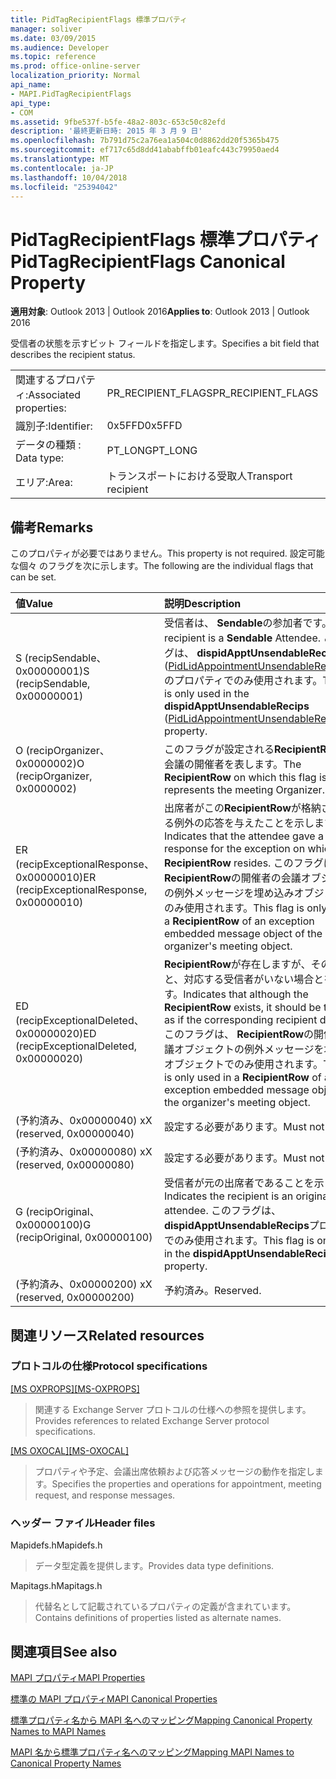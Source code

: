 ```yaml
---
title: PidTagRecipientFlags 標準プロパティ
manager: soliver
ms.date: 03/09/2015
ms.audience: Developer
ms.topic: reference
ms.prod: office-online-server
localization_priority: Normal
api_name:
- MAPI.PidTagRecipientFlags
api_type:
- COM
ms.assetid: 9fbe537f-b5fe-48a2-803c-653c50c82efd
description: '最終更新日時: 2015 年 3 月 9 日'
ms.openlocfilehash: 7b791d75c2a76ea1a504c0d8862dd20f5365b475
ms.sourcegitcommit: ef717c65d8dd41ababffb01eafc443c79950aed4
ms.translationtype: MT
ms.contentlocale: ja-JP
ms.lasthandoff: 10/04/2018
ms.locfileid: "25394042"
---
```

# <a name="pidtagrecipientflags-canonical-property"></a><span data-ttu-id="32e40-103">PidTagRecipientFlags 標準プロパティ</span><span class="sxs-lookup"><span data-stu-id="32e40-103">PidTagRecipientFlags Canonical Property</span></span>

  
  
<span data-ttu-id="32e40-104">**適用対象**: Outlook 2013 | Outlook 2016</span><span class="sxs-lookup"><span data-stu-id="32e40-104">**Applies to**: Outlook 2013 | Outlook 2016</span></span> 
  
<span data-ttu-id="32e40-105">受信者の状態を示すビット フィールドを指定します。</span><span class="sxs-lookup"><span data-stu-id="32e40-105">Specifies a bit field that describes the recipient status.</span></span>
  
|||
|:-----|:-----|
|<span data-ttu-id="32e40-106">関連するプロパティ:</span><span class="sxs-lookup"><span data-stu-id="32e40-106">Associated properties:</span></span>  <br/> |<span data-ttu-id="32e40-107">PR_RECIPIENT_FLAGS</span><span class="sxs-lookup"><span data-stu-id="32e40-107">PR_RECIPIENT_FLAGS</span></span>  <br/> |
|<span data-ttu-id="32e40-108">識別子:</span><span class="sxs-lookup"><span data-stu-id="32e40-108">Identifier:</span></span>  <br/> |<span data-ttu-id="32e40-109">0x5FFD</span><span class="sxs-lookup"><span data-stu-id="32e40-109">0x5FFD</span></span>  <br/> |
|<span data-ttu-id="32e40-110">データの種類 : </span><span class="sxs-lookup"><span data-stu-id="32e40-110">Data type:</span></span>  <br/> |<span data-ttu-id="32e40-111">PT_LONG</span><span class="sxs-lookup"><span data-stu-id="32e40-111">PT_LONG</span></span>  <br/> |
|<span data-ttu-id="32e40-112">エリア:</span><span class="sxs-lookup"><span data-stu-id="32e40-112">Area:</span></span>  <br/> |<span data-ttu-id="32e40-113">トランスポートにおける受取人</span><span class="sxs-lookup"><span data-stu-id="32e40-113">Transport recipient</span></span>  <br/> |
   
## <a name="remarks"></a><span data-ttu-id="32e40-114">備考</span><span class="sxs-lookup"><span data-stu-id="32e40-114">Remarks</span></span>

<span data-ttu-id="32e40-115">このプロパティが必要ではありません。</span><span class="sxs-lookup"><span data-stu-id="32e40-115">This property is not required.</span></span> <span data-ttu-id="32e40-116">設定可能な個々 のフラグを次に示します。</span><span class="sxs-lookup"><span data-stu-id="32e40-116">The following are the individual flags that can be set.</span></span>
  
|<span data-ttu-id="32e40-117">**値**</span><span class="sxs-lookup"><span data-stu-id="32e40-117">**Value**</span></span>|<span data-ttu-id="32e40-118">**説明**</span><span class="sxs-lookup"><span data-stu-id="32e40-118">**Description**</span></span>|
|:-----|:-----|
|<span data-ttu-id="32e40-119">S (recipSendable、0x00000001)</span><span class="sxs-lookup"><span data-stu-id="32e40-119">S (recipSendable, 0x00000001)</span></span>  <br/> |<span data-ttu-id="32e40-120">受信者は、 **Sendable**の参加者です。</span><span class="sxs-lookup"><span data-stu-id="32e40-120">The recipient is a **Sendable** Attendee.</span></span> <span data-ttu-id="32e40-121">このフラグは、 **dispidApptUnsendableRecips** ([PidLidAppointmentUnsendableRecipients](pidlidappointmentunsendablerecipients-canonical-property.md)) のプロパティでのみ使用されます。</span><span class="sxs-lookup"><span data-stu-id="32e40-121">This flag is only used in the **dispidApptUnsendableRecips** ([PidLidAppointmentUnsendableRecipients](pidlidappointmentunsendablerecipients-canonical-property.md)) property.</span></span>  <br/> |
|<span data-ttu-id="32e40-122">O (recipOrganizer、0x0000002)</span><span class="sxs-lookup"><span data-stu-id="32e40-122">O (recipOrganizer, 0x0000002)</span></span>  <br/> |<span data-ttu-id="32e40-123">このフラグが設定される**RecipientRow**は、会議の開催者を表します。</span><span class="sxs-lookup"><span data-stu-id="32e40-123">The **RecipientRow** on which this flag is set represents the meeting Organizer.</span></span>  <br/> |
|<span data-ttu-id="32e40-124">ER (recipExceptionalResponse、0x00000010)</span><span class="sxs-lookup"><span data-stu-id="32e40-124">ER (recipExceptionalResponse, 0x00000010)</span></span>  <br/> |<span data-ttu-id="32e40-125">出席者がこの**RecipientRow**が格納されている例外の応答を与えたことを示します。</span><span class="sxs-lookup"><span data-stu-id="32e40-125">Indicates that the attendee gave a response for the exception on which this **RecipientRow** resides.</span></span> <span data-ttu-id="32e40-126">このフラグは、 **RecipientRow**の開催者の会議オブジェクトの例外メッセージを埋め込みオブジェクトでのみ使用されます。</span><span class="sxs-lookup"><span data-stu-id="32e40-126">This flag is only used in a **RecipientRow** of an exception embedded message object of the organizer's meeting object.</span></span>  <br/> |
|<span data-ttu-id="32e40-127">ED (recipExceptionalDeleted、0x00000020)</span><span class="sxs-lookup"><span data-stu-id="32e40-127">ED (recipExceptionalDeleted, 0x00000020)</span></span>  <br/> |<span data-ttu-id="32e40-128">**RecipientRow**が存在しますが、その扱うこと、対応する受信者がいない場合とを示します。</span><span class="sxs-lookup"><span data-stu-id="32e40-128">Indicates that although the **RecipientRow** exists, it should be treated as if the corresponding recipient does not.</span></span> <span data-ttu-id="32e40-129">このフラグは、 **RecipientRow**の開催者の会議オブジェクトの例外メッセージを埋め込みオブジェクトでのみ使用されます。</span><span class="sxs-lookup"><span data-stu-id="32e40-129">This flag is only used in a **RecipientRow** of an exception embedded message object of the organizer's meeting object.</span></span>  <br/> |
|<span data-ttu-id="32e40-130">(予約済み、0x00000040) x</span><span class="sxs-lookup"><span data-stu-id="32e40-130">X (reserved, 0x00000040)</span></span>  <br/> |<span data-ttu-id="32e40-131">設定する必要があります。</span><span class="sxs-lookup"><span data-stu-id="32e40-131">Must not be set.</span></span>  <br/> |
|<span data-ttu-id="32e40-132">(予約済み、0x00000080) x</span><span class="sxs-lookup"><span data-stu-id="32e40-132">X (reserved, 0x00000080)</span></span>  <br/> |<span data-ttu-id="32e40-133">設定する必要があります。</span><span class="sxs-lookup"><span data-stu-id="32e40-133">Must not be set.</span></span>  <br/> |
|<span data-ttu-id="32e40-134">G (recipOriginal、0x00000100)</span><span class="sxs-lookup"><span data-stu-id="32e40-134">G (recipOriginal, 0x00000100)</span></span>  <br/> |<span data-ttu-id="32e40-135">受信者が元の出席者であることを示します。</span><span class="sxs-lookup"><span data-stu-id="32e40-135">Indicates the recipient is an original attendee.</span></span> <span data-ttu-id="32e40-136">このフラグは、 **dispidApptUnsendableRecips**プロパティでのみ使用されます。</span><span class="sxs-lookup"><span data-stu-id="32e40-136">This flag is only used in the **dispidApptUnsendableRecips** property.</span></span>  <br/> |
|<span data-ttu-id="32e40-137">(予約済み、0x00000200) x</span><span class="sxs-lookup"><span data-stu-id="32e40-137">X (reserved, 0x00000200)</span></span>  <br/> |<span data-ttu-id="32e40-138">予約済み。</span><span class="sxs-lookup"><span data-stu-id="32e40-138">Reserved.</span></span>  <br/> |
   
## <a name="related-resources"></a><span data-ttu-id="32e40-139">関連リソース</span><span class="sxs-lookup"><span data-stu-id="32e40-139">Related resources</span></span>

### <a name="protocol-specifications"></a><span data-ttu-id="32e40-140">プロトコルの仕様</span><span class="sxs-lookup"><span data-stu-id="32e40-140">Protocol specifications</span></span>

<span data-ttu-id="32e40-141">[[MS OXPROPS]](https://msdn.microsoft.com/library/f6ab1613-aefe-447d-a49c-18217230b148%28Office.15%29.aspx)</span><span class="sxs-lookup"><span data-stu-id="32e40-141">[[MS-OXPROPS]](https://msdn.microsoft.com/library/f6ab1613-aefe-447d-a49c-18217230b148%28Office.15%29.aspx)</span></span>
  
> <span data-ttu-id="32e40-142">関連する Exchange Server プロトコルの仕様への参照を提供します。</span><span class="sxs-lookup"><span data-stu-id="32e40-142">Provides references to related Exchange Server protocol specifications.</span></span>
    
<span data-ttu-id="32e40-143">[[MS OXOCAL]](https://msdn.microsoft.com/library/09861fde-c8e4-4028-9346-e7c214cfdba1%28Office.15%29.aspx)</span><span class="sxs-lookup"><span data-stu-id="32e40-143">[[MS-OXOCAL]](https://msdn.microsoft.com/library/09861fde-c8e4-4028-9346-e7c214cfdba1%28Office.15%29.aspx)</span></span>
  
> <span data-ttu-id="32e40-144">プロパティや予定、会議出席依頼および応答メッセージの動作を指定します。</span><span class="sxs-lookup"><span data-stu-id="32e40-144">Specifies the properties and operations for appointment, meeting request, and response messages.</span></span>
    
### <a name="header-files"></a><span data-ttu-id="32e40-145">ヘッダー ファイル</span><span class="sxs-lookup"><span data-stu-id="32e40-145">Header files</span></span>

<span data-ttu-id="32e40-146">Mapidefs.h</span><span class="sxs-lookup"><span data-stu-id="32e40-146">Mapidefs.h</span></span>
  
> <span data-ttu-id="32e40-147">データ型定義を提供します。</span><span class="sxs-lookup"><span data-stu-id="32e40-147">Provides data type definitions.</span></span>
    
<span data-ttu-id="32e40-148">Mapitags.h</span><span class="sxs-lookup"><span data-stu-id="32e40-148">Mapitags.h</span></span>
  
> <span data-ttu-id="32e40-149">代替名として記載されているプロパティの定義が含まれています。</span><span class="sxs-lookup"><span data-stu-id="32e40-149">Contains definitions of properties listed as alternate names.</span></span>
    
## <a name="see-also"></a><span data-ttu-id="32e40-150">関連項目</span><span class="sxs-lookup"><span data-stu-id="32e40-150">See also</span></span>



[<span data-ttu-id="32e40-151">MAPI プロパティ</span><span class="sxs-lookup"><span data-stu-id="32e40-151">MAPI Properties</span></span>](mapi-properties.md)
  
[<span data-ttu-id="32e40-152">標準の MAPI プロパティ</span><span class="sxs-lookup"><span data-stu-id="32e40-152">MAPI Canonical Properties</span></span>](mapi-canonical-properties.md)
  
[<span data-ttu-id="32e40-153">標準プロパティ名から MAPI 名へのマッピング</span><span class="sxs-lookup"><span data-stu-id="32e40-153">Mapping Canonical Property Names to MAPI Names</span></span>](mapping-canonical-property-names-to-mapi-names.md)
  
[<span data-ttu-id="32e40-154">MAPI 名から標準プロパティ名へのマッピング</span><span class="sxs-lookup"><span data-stu-id="32e40-154">Mapping MAPI Names to Canonical Property Names</span></span>](mapping-mapi-names-to-canonical-property-names.md)

